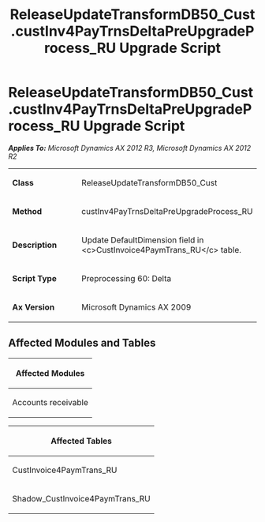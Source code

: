 ﻿---
title: ReleaseUpdateTransformDB50_Cust.custInv4PayTrnsDeltaPreUpgradeProcess_RU Upgrade Script
TOCTitle: ReleaseUpdateTransformDB50_Cust.custInv4PayTrnsDeltaPreUpgradeProcess_RU Upgrade Script
ms:assetid: e4e0a236-665a-ceec-8f40-8d3629c9a0c1
ms:mtpsurl: https://msdn.microsoft.com/en-us/library/JJ719769(v=AX.60)
ms:contentKeyID: 49711843
ms.date: 05/18/2015
mtps_version: v=AX.60
---

# ReleaseUpdateTransformDB50\_Cust.custInv4PayTrnsDeltaPreUpgradeProcess\_RU Upgrade Script 


_**Applies To:** Microsoft Dynamics AX 2012 R3, Microsoft Dynamics AX 2012 R2_

<table>
<colgroup>
<col style="width: 50%" />
<col style="width: 50%" />
</colgroup>
<tbody>
<tr class="odd">
<td><p><strong>Class</strong></p></td>
<td><p>ReleaseUpdateTransformDB50_Cust</p></td>
</tr>
<tr class="even">
<td><p><strong>Method</strong></p></td>
<td><p>custInv4PayTrnsDeltaPreUpgradeProcess_RU</p></td>
</tr>
<tr class="odd">
<td><p><strong>Description</strong></p></td>
<td><p>Update DefaultDimension field in &lt;c&gt;CustInvoice4PaymTrans_RU&lt;/c&gt; table.</p></td>
</tr>
<tr class="even">
<td><p><strong>Script Type</strong></p></td>
<td><p>Preprocessing 60: Delta</p></td>
</tr>
<tr class="odd">
<td><p><strong>Ax Version</strong></p></td>
<td><p>Microsoft Dynamics AX 2009</p></td>
</tr>
</tbody>
</table>


## Affected Modules and Tables

<table>
<colgroup>
<col style="width: 100%" />
</colgroup>
<thead>
<tr class="header">
<th><p>Affected Modules</p></th>
</tr>
</thead>
<tbody>
<tr class="odd">
<td><p>Accounts receivable</p></td>
</tr>
</tbody>
</table>


<table>
<colgroup>
<col style="width: 100%" />
</colgroup>
<thead>
<tr class="header">
<th><p>Affected Tables</p></th>
</tr>
</thead>
<tbody>
<tr class="odd">
<td><p>CustInvoice4PaymTrans_RU</p></td>
</tr>
<tr class="even">
<td><p>Shadow_CustInvoice4PaymTrans_RU</p></td>
</tr>
</tbody>
</table>

  


